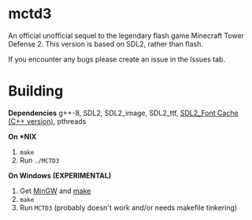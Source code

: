 # mctd3
An official unofficial sequel to the legendary flash game Minecraft Tower Defense 2. This version is based on SDL2, rather than flash.

If you encounter any bugs please create an issue in the Issues tab.


# Building

**Dependencies**
g++-8, SDL2, SDL2_image, SDL2_ttf, [SDL2_Font Cache \(C++ version\)](https://github.com/deltanedas/SDL_FontCache/), pthreads

**On \*NIX**
1. `make`
2. Run `./MCTD3`

**On Windows (EXPERIMENTAL)**
1. Get [MinGW](https://mingw-w64.org/) and [make](http://gnuwin32.sourceforge.net/packages/make.htm)
2. `make`
3. Run `MCTD3`
(probably doesn't work and/or needs makefile tinkering)
